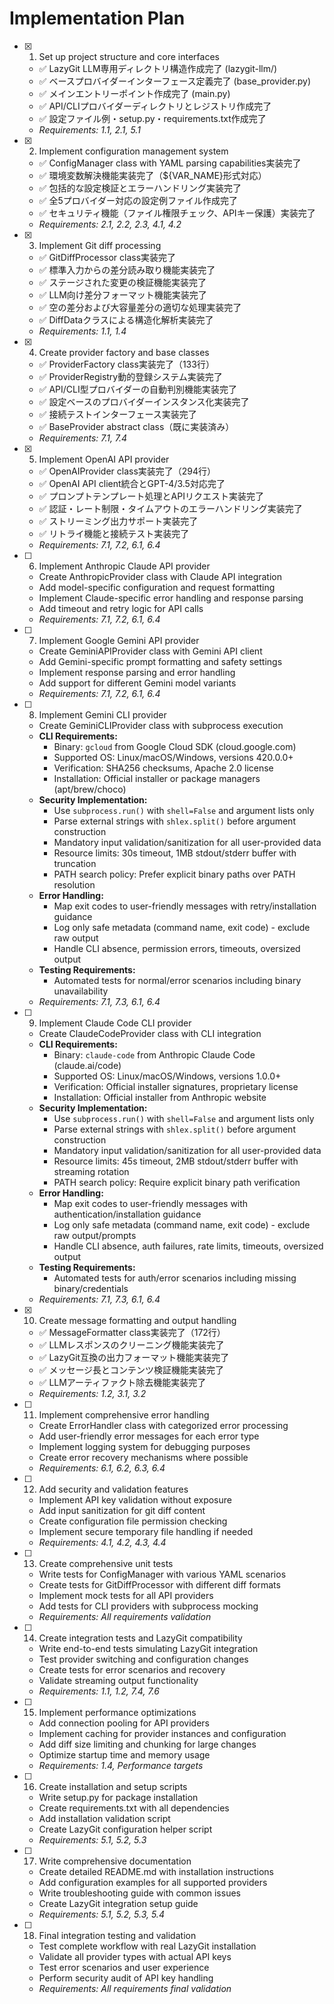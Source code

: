 # Implementation Plan

- [x] 1. Set up project structure and core interfaces
  - ✅ LazyGit LLM専用ディレクトリ構造作成完了 (lazygit-llm/)
  - ✅ ベースプロバイダーインターフェース定義完了 (base_provider.py)
  - ✅ メインエントリーポイント作成完了 (main.py)
  - ✅ API/CLIプロバイダーディレクトリとレジストリ作成完了
  - ✅ 設定ファイル例・setup.py・requirements.txt作成完了
  - _Requirements: 1.1, 2.1, 5.1_

- [x] 2. Implement configuration management system
  - ✅ ConfigManager class with YAML parsing capabilities実装完了
  - ✅ 環境変数解決機能実装完了（${VAR_NAME}形式対応）
  - ✅ 包括的な設定検証とエラーハンドリング実装完了
  - ✅ 全5プロバイダー対応の設定例ファイル作成完了
  - ✅ セキュリティ機能（ファイル権限チェック、APIキー保護）実装完了
  - _Requirements: 2.1, 2.2, 2.3, 4.1, 4.2_

- [x] 3. Implement Git diff processing
  - ✅ GitDiffProcessor class実装完了
  - ✅ 標準入力からの差分読み取り機能実装完了
  - ✅ ステージされた変更の検証機能実装完了
  - ✅ LLM向け差分フォーマット機能実装完了
  - ✅ 空の差分および大容量差分の適切な処理実装完了
  - ✅ DiffDataクラスによる構造化解析実装完了
  - _Requirements: 1.1, 1.4_

- [x] 4. Create provider factory and base classes
  - ✅ ProviderFactory class実装完了（133行）
  - ✅ ProviderRegistry動的登録システム実装完了
  - ✅ API/CLI型プロバイダーの自動判別機能実装完了
  - ✅ 設定ベースのプロバイダーインスタンス化実装完了
  - ✅ 接続テストインターフェース実装完了
  - ✅ BaseProvider abstract class（既に実装済み）
  - _Requirements: 7.1, 7.4_

- [x] 5. Implement OpenAI API provider
  - ✅ OpenAIProvider class実装完了（294行）
  - ✅ OpenAI API client統合とGPT-4/3.5対応完了
  - ✅ プロンプトテンプレート処理とAPIリクエスト実装完了
  - ✅ 認証・レート制限・タイムアウトのエラーハンドリング実装完了
  - ✅ ストリーミング出力サポート実装完了
  - ✅ リトライ機能と接続テスト実装完了
  - _Requirements: 7.1, 7.2, 6.1, 6.4_

- [ ] 6. Implement Anthropic Claude API provider
  - Create AnthropicProvider class with Claude API integration
  - Add model-specific configuration and request formatting
  - Implement Claude-specific error handling and response parsing
  - Add timeout and retry logic for API calls
  - _Requirements: 7.1, 7.2, 6.1, 6.4_

- [ ] 7. Implement Google Gemini API provider
  - Create GeminiAPIProvider class with Gemini API client
  - Add Gemini-specific prompt formatting and safety settings
  - Implement response parsing and error handling
  - Add support for different Gemini model variants
  - _Requirements: 7.1, 7.2, 6.1, 6.4_

- [ ] 8. Implement Gemini CLI provider
  - Create GeminiCLIProvider class with subprocess execution
  - **CLI Requirements:**
    - Binary: `gcloud` from Google Cloud SDK (cloud.google.com)
    - Supported OS: Linux/macOS/Windows, versions 420.0.0+
    - Verification: SHA256 checksums, Apache 2.0 license
    - Installation: Official installer or package managers (apt/brew/choco)
  - **Security Implementation:**
    - Use `subprocess.run()` with `shell=False` and argument lists only
    - Parse external strings with `shlex.split()` before argument construction
    - Mandatory input validation/sanitization for all user-provided data
    - Resource limits: 30s timeout, 1MB stdout/stderr buffer with truncation
    - PATH search policy: Prefer explicit binary paths over PATH resolution
  - **Error Handling:**
    - Map exit codes to user-friendly messages with retry/installation guidance
    - Log only safe metadata (command name, exit code) - exclude raw output
    - Handle CLI absence, permission errors, timeouts, oversized output
  - **Testing Requirements:**
    - Automated tests for normal/error scenarios including binary unavailability
  - _Requirements: 7.1, 7.3, 6.1, 6.4_

- [ ] 9. Implement Claude Code CLI provider
  - Create ClaudeCodeProvider class with CLI integration
  - **CLI Requirements:**
    - Binary: `claude-code` from Anthropic Claude Code (claude.ai/code)
    - Supported OS: Linux/macOS/Windows, versions 1.0.0+
    - Verification: Official installer signatures, proprietary license
    - Installation: Official installer from Anthropic website
  - **Security Implementation:**
    - Use `subprocess.run()` with `shell=False` and argument lists only
    - Parse external strings with `shlex.split()` before argument construction
    - Mandatory input validation/sanitization for all user-provided data
    - Resource limits: 45s timeout, 2MB stdout/stderr buffer with streaming rotation
    - PATH search policy: Require explicit binary path verification
  - **Error Handling:**
    - Map exit codes to user-friendly messages with authentication/installation guidance
    - Log only safe metadata (command name, exit code) - exclude raw output/prompts
    - Handle CLI absence, auth failures, rate limits, timeouts, oversized output
  - **Testing Requirements:**
    - Automated tests for auth/error scenarios including missing binary/credentials
  - _Requirements: 7.1, 7.3, 6.1, 6.4_

- [x] 10. Create message formatting and output handling
  - ✅ MessageFormatter class実装完了（172行）
  - ✅ LLMレスポンスのクリーニング機能実装完了
  - ✅ LazyGit互換の出力フォーマット機能実装完了
  - ✅ メッセージ長とコンテンツ検証機能実装完了
  - ✅ LLMアーティファクト除去機能実装完了
  - _Requirements: 1.2, 3.1, 3.2_

- [ ] 11. Implement comprehensive error handling
  - Create ErrorHandler class with categorized error processing
  - Add user-friendly error messages for each error type
  - Implement logging system for debugging purposes
  - Create error recovery mechanisms where possible
  - _Requirements: 6.1, 6.2, 6.3, 6.4_

- [ ] 12. Add security and validation features
  - Implement API key validation without exposure
  - Add input sanitization for git diff content
  - Create configuration file permission checking
  - Implement secure temporary file handling if needed
  - _Requirements: 4.1, 4.2, 4.3, 4.4_

- [ ] 13. Create comprehensive unit tests
  - Write tests for ConfigManager with various YAML scenarios
  - Create tests for GitDiffProcessor with different diff formats
  - Implement mock tests for all API providers
  - Add tests for CLI providers with subprocess mocking
  - _Requirements: All requirements validation_

- [ ] 14. Create integration tests and LazyGit compatibility
  - Write end-to-end tests simulating LazyGit integration
  - Test provider switching and configuration changes
  - Create tests for error scenarios and recovery
  - Validate streaming output functionality
  - _Requirements: 1.1, 1.2, 7.4, 7.6_

- [ ] 15. Implement performance optimizations
  - Add connection pooling for API providers
  - Implement caching for provider instances and configuration
  - Add diff size limiting and chunking for large changes
  - Optimize startup time and memory usage
  - _Requirements: 1.4, Performance targets_

- [ ] 16. Create installation and setup scripts
  - Write setup.py for package installation
  - Create requirements.txt with all dependencies
  - Add installation validation script
  - Create LazyGit configuration helper script
  - _Requirements: 5.1, 5.2, 5.3_

- [ ] 17. Write comprehensive documentation
  - Create detailed README.md with installation instructions
  - Add configuration examples for all supported providers
  - Write troubleshooting guide with common issues
  - Create LazyGit integration setup guide
  - _Requirements: 5.1, 5.2, 5.3, 5.4_

- [ ] 18. Final integration testing and validation
  - Test complete workflow with real LazyGit installation
  - Validate all provider types with actual API keys
  - Test error scenarios and user experience
  - Perform security audit of API key handling
  - _Requirements: All requirements final validation_